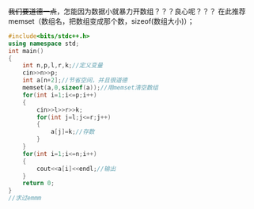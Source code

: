 ###
~~我们要道德一点~~，怎能因为数据小就暴力开数组？？？良心呢？？？
在此推荐memset（数组名，把数组变成那个数，sizeof(数组大小)）；
```cpp
#include<bits/stdc++.h>
using namespace std;
int main()
{
	int n,p,l,r,k;//定义变量
	cin>>n>>p;
	int a[n+2];//节省空间，并且很道德
	memset(a,0,sizeof(a));//用memset清空数组
	for(int i=1;i<=p;i++)
	{
		cin>>l>>r>>k;
		for(int j=l;j<=r;j++)
		{
			a[j]=k;//存数
		}
	}
	for(int i=1;i<=n;i++)
	{
		cout<<a[i]<<endl;//输出
	}
	return 0;
}
//求过emmm

```
